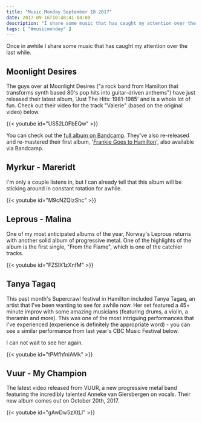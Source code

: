 ```yaml
---
title: "Music Monday September 18 2017"
date: 2017-09-16T10:48:41-04:00
description: "I share some music that has caught my attention over the last little while"
tags: [ "#musicmonday" ]
---
```


<p class="lead">Once in awhile I share some music that has caught my attention over the last while.</p>

## Moonlight Desires

The guys over at Moonlight Desires ("a rock band from Hamilton that transforms synth based 80's pop hits into guitar-driven anthems") have just released their latest album, 'Just The Hits: 1981​-​1985' and is a whole lot of fun. Check out their video for the track "Valerie" (based on the original video) below.

{{< youtube id="US52L0FbEQw" >}}

You can check out the [full album on Bandcamp](https://moonlightdesires.bandcamp.com/). They've also re-released and re-mastered their first album, '[Frankie Goes to Hamilton](https://moonlightdesires.bandcamp.com/album/frankie-goes-to-hamilton)', also available via Bandcamp.

## Myrkur - Mareridt

I'm only a couple listens in, but I can already tell that this album will be sticking around in constant rotation for awhile.

{{< youtube id="M9cNZQIzShc" >}}

## Leprous - Malina
One of my most anticipated albums of the year, Norway's Leprous returns with another solid album of progressive metal. One of the highlights of the album is the first single, "From the Flame", which is one of the catchier tracks.

{{< youtube id="FZSlX1zXnfM" >}}

## Tanya Tagaq
This past month's Supercrawl festival in Hamilton included Tanya Tagaq, an artist that I've been wanting to see for awhile now. Her set featured a 45+ minute improv with some amazing musicians (featuring drums, a violin, a theramin and more). This was one of the most intriguing performances that I've experienced (experience is definitely the appropriate word) - you can see a similar performance from last year's CBC Music Festival below.

I can not wait to see her again.

{{< youtube id="tPMfhfniAMk" >}}

## Vuur - My Champion

The latest video released from VUUR, a new progressive metal band featuring the incredibly talented Anneke van Giersbergen on vocals. Their new album comes out on October 20th, 2017.

{{< youtube id="gAwDw5zXtLI" >}}